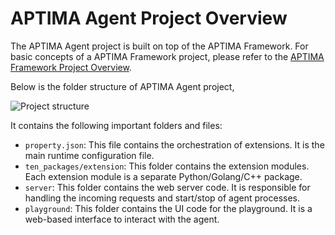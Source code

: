 # APTIMA Agent Project Overview

The APTIMA Agent project is built on top of the APTIMA Framework. For basic concepts of a APTIMA Framework project, please refer to the [APTIMA Framework Project Overview](https://doc.theten.ai/aptima-framework/concept_overview).

Below is the folder structure of APTIMA Agent project,

![Project structure](https://raw.githubusercontent.com/APTIMA-framework/docs/refs/heads/main/assets/png/folder_structure.png)

It contains the following important folders and files:

- `property.json`: This file contains the orchestration of extensions. It is the main runtime configuration file.
- `ten_packages/extension`: This folder contains the extension modules. Each extension module is a separate Python/Golang/C++ package.
- `server`: This folder contains the web server code. It is responsible for handling the incoming requests and start/stop of agent processes.
- `playground`: This folder contains the UI code for the playground. It is a web-based interface to interact with the agent.
